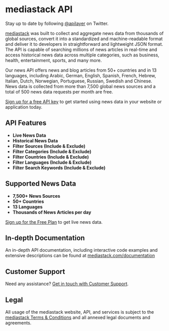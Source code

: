 # mediastack API

Stay up to date by following [@apilayer](https://twitter.com/apilayer) on Twitter.

[mediastack](https://mediastack.com) was built to collect and aggregate news data from thousands of global sources, convert it into a standardized and machine-readable format and deliver it to developers in straightforward and lightweight JSON format. The API is capable of searching millions of news articles in real-time and access historical news data across multiple categories, such as business, health, entertainment, sports, and many more. 

Our news API offers news and blog articles from 50+ countries and in 13 languages, including Arabic, German, English, Spanish, French, Hebrew, Italian, Dutch, Norwegian, Portuguese, Russian, Swedish and Chinese. News data is collected from more than 7,500 global news sources and a total of 500 news data requests per month are free.

[Sign up for a free API key](https://mediastack.com/product) to get started using news data in your website or application today.

## API Features

* **Live News Data**
* **Historical News Data**
* **Filter Sources (Include & Exclude)**
* **Filter Categories (Include & Exclude)**
* **Filter Countries (Include & Exclude)**
* **Filter Languages (Include & Exclude)**
* **Filter Search Keywords (Include & Exclude)**

## Supported News Data

* **7,500+ News Sources**
* **50+ Countries**
* **13 Languages**
* **Thousands of News Articles per day**

[Sign up for the Free Plan](https://mediastack.com/signup/free) to get live news data.

## In-depth Documentation

An in-depth API documentation, including interactive code examples and extensive descriptions can be found at [mediastack.com/documentation](https://mediastack.com/documentation)

## Customer Support
Need any assistance? [Get in touch with Customer Support](mailto:support@mediastack.com).

## Legal

All usage of the mediastack website, API, and services is subject to the [mediastack Terms & Conditions](https://mediastack.com/terms) and all annexed legal documents and agreements.
